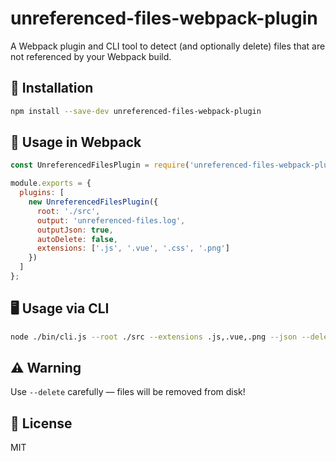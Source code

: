# unreferenced-files-webpack-plugin

A Webpack plugin and CLI tool to detect (and optionally delete) files that are not referenced by your Webpack build.

## 🔧 Installation

```bash
npm install --save-dev unreferenced-files-webpack-plugin
```

## 🧩 Usage in Webpack

```js
const UnreferencedFilesPlugin = require('unreferenced-files-webpack-plugin');

module.exports = {
  plugins: [
    new UnreferencedFilesPlugin({
      root: './src',
      output: 'unreferenced-files.log',
      outputJson: true,
      autoDelete: false,
      extensions: ['.js', '.vue', '.css', '.png']
    })
  ]
};
```

## 🖥️ Usage via CLI

```bash
node ./bin/cli.js --root ./src --extensions .js,.vue,.png --json --delete
```

## ⚠️ Warning

Use `--delete` carefully — files will be removed from disk!

## 📄 License

MIT 